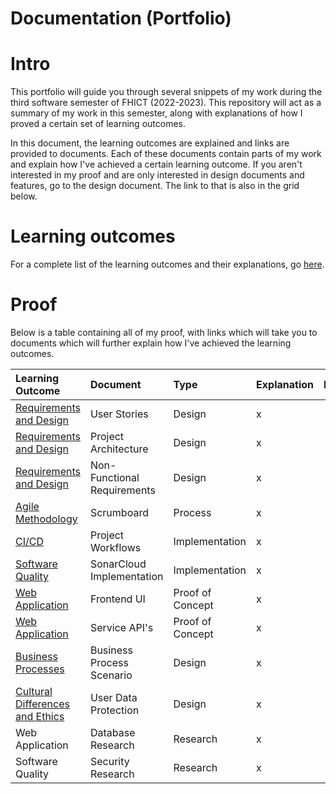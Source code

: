 # Documentation (Portfolio)

# Intro

This portfolio will guide you through several snippets of my work during the third software semester of FHICT (2022-2023). This repository will act as a summary of my work in this semester, along with explanations of how I proved a certain set of learning outcomes.

In this document, the learning outcomes are explained and links are provided to documents. Each of these documents contain parts of my work and explain how I've achieved a certain learning outcome. If you aren't interested in my proof and are only interested in design documents and features, go to the design document. The link to that is also in the grid below.

# Learning outcomes

For a complete list of the learning outcomes and their explanations, go [here](/Resources/Learning%20Outcomes.md).

# Proof

Below is a table containing all of my proof, with links which will take you to documents which will further explain how I've achieved the learning outcomes.

| Learning Outcome | Document | Type | Explanation |  Link |
|:-----------------|:---------|:-----|:------------|:-----:|
| [Requirements and Design](/Resources/Learning%20Outcomes.md#Requirements%20and%20Design) | User Stories | Design | x | [🔗](/Proof/Requirements%20and%20Design/User%20Stories.md) |
| [Requirements and Design](/Resources/Learning%20Outcomes.md#Requirements%20and%20Design) | Project Architecture | Design | x | [🔗](/Proof/Requirements%20and%20Design/Project%20Architecture.md) |
| [Requirements and Design](/Resources/Learning%20Outcomes.md#Requirements%20and%20Design) | Non-Functional Requirements | Design | x | [🔗](/Proof/Requirements%20and%20Design/Non-Functional%20Requirements.md) |
| [Agile Methodology](/Resources/Learning%20Outcomes.md#Agile%20Methodology) | Scrumboard | Process | x | [🔗](/Proof/Agile%20Methodology/Scrumboard.md) |
| [CI/CD](/Resources/Learning%20Outcomes.md#CI%20and%20CD) | Project Workflows | Implementation | x | [🔗](/Proof/CI%20and%20CD/Project%20Workflows.md) |
| [Software Quality](/Resources/Learning%20Outcomes.md#Software%20Quality) | SonarCloud Implementation | Implementation | x | [🔗](/Proof/Software%20Quality/SonarCloud%20Implementation.md) |
| [Web Application](/Resources/Learning%20Outcomes.md#Web%20Application) | Frontend UI | Proof of Concept | x | [🔗](/Proof/Web%20Application/Frontend%20UI.md) |
| [Web Application](/Resources/Learning%20Outcomes.md#Web%20Application) | Service API's | Proof of Concept | x | [🔗](/Proof/Web%20Application/Service%20API's.md) |
| [Business Processes](/Resources/Learning%20Outcomes.md#Business%20Processes) | Business Process Scenario | Design | x | [🔗](/Proof/Business%20Processes/Business%20Process%20Scenario.md) |
| [Cultural Differences and Ethics](/Resources/Learning%20Outcomes.md#Cultural%20Differences%20and%20Ethics) | User Data Protection | Design | x | [🔗](/Proof/Cultural%20Differences%20and%20Ethics/User%20Data%20Protection.md) |
| Web Application | Database Research | Research | x | [🔗]() |
| Software Quality | Security Research | Research | x | [🔗]() |
